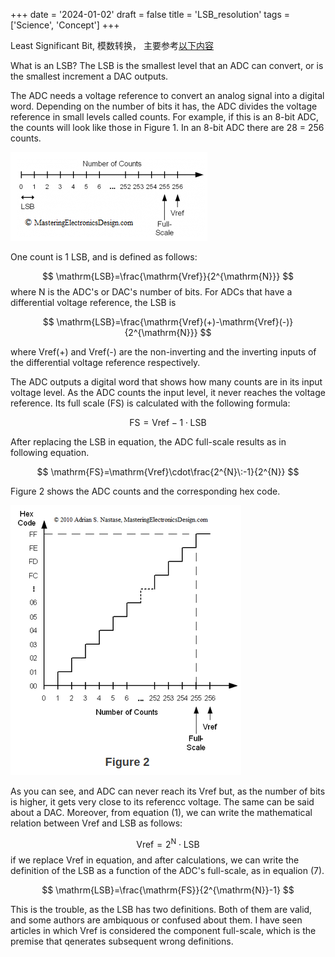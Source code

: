 +++
date = '2024-01-02'
draft = false
title = 'LSB_resolution'
tags = ['Science', 'Concept']
+++

Least Significant Bit, 模数转换，
主要参考[以下内容](https://masteringelectronicsdesign.com/an-adc-and-dac-least-significant-bit-lsb/)

What is an LSB? The LSB is the smallest level that an ADC can convert, or is the smallest increment a DAC outputs. 

The ADC needs a voltage reference to convert an analog signal into a digital word.  Depending on the number of bits it has, the ADC divides the voltage reference in small levels called counts.  For example, if this is an 8-bit ADC, the counts will look like those in Figure 1.  In an 8-bit ADC there are 28 = 256 counts.

![](./assets/LSB%20resolution/2024-03-07-10-05-42.png)

One count is 1 LSB, and is defined as follows:

$$
\mathrm{LSB}=\frac{\mathrm{Vref}}{2^{\mathrm{N}}}
$$
 where N is the ADC's or DAC's number of bits. For ADCs that have a differential voltage reference, the LSB is

 
$$
\mathrm{LSB}=\frac{\mathrm{Vref}(+)-\mathrm{Vref}(-)}{2^{\mathrm{N}}}
$$

where Vref(+) and Vref(-) are the non-inverting and the inverting inputs of the differential voltage reference respectively.

The ADC outputs a digital word that shows how many counts are in its input voltage level. As the ADC counts the input level, it never reaches the voltage reference. Its full scale (FS) is
 calculated with the following formula:

$$
\mathrm{FS}=\mathrm{Vref}-1\cdot\mathrm{LSB}
$$

After replacing the LSB in equation, the ADC full-scale results as in following equation.

$$
\mathrm{FS}=\mathrm{Vref}\cdot\frac{2^{N}\:-1}{2^{N}}
$$

Figure 2 shows the ADC counts and the corresponding hex code.

![](./assets/LSB%20resolution/2024-03-07-16-11-07.png)

As you can see, and ADC can never reach its Vref but, as the number of bits is higher, it gets very close to its referencc voltage. The same can be said about a DAC.
 Moreover, from equation (1), we can write the mathematical relation between Vref and LSB as follows:

$$\mathrm{Vref}= 2^{\mathrm{N} }\cdot \mathrm {LSB} $$
if we replace Vref in equation, and after calculations, we can write the definition of the LSB as a function of the ADC's full-scale, as in equalion (7).

$$
\mathrm{LSB}=\frac{\mathrm{FS}}{2^{\mathrm{N}}-1}
$$

This is the trouble, as the LSB has two definitions. Both of them are valid, and some authors are ambiquous or confused about them. I have seen articles in which Vref is considered the component full-scale, which is the premise that qenerates subsequent wrong definitions.
